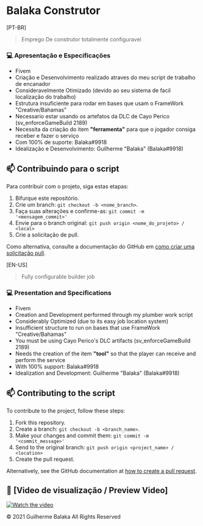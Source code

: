 # Balaka Construtor

[PT-BR]
> Emprego De construtor totalmente configuravel 


### 💻 Apresentação e Especificações 

- Fivem 
- Criação e Desenvolvimento realizado atraves do meu script de trabalho de encanador
- Consideravelmente Otimizado (devido ao seu sistema de facil localização do trabalho) 
- Estrutura insuficiente para rodar em bases que usam o FrameWork "Creative/Bahamas"
- Necessario estar usando os artefatos da DLC de Cayo Perico (sv_enforceGameBuild 2189)
- Necessita da criação do item __"ferramenta"__ para que o jogador consiga receber e fazer o serviço
- Com 100% de suporte: Balaka#9918
- Idealização e Desenvolvimento: Guilherme "Balaka" (Balaka#9918) 

## 📫 Contribuindo para o script

Para contribuir com o projeto, siga estas etapas:

1. Bifurque este repositório.
2. Crie um branch: `git checkout -b <nome_branch>`.
3. Faça suas alterações e confirme-as: `git commit -m '<mensagem_commit>'`
4. Envie para o branch original: `git push origin <nome_do_projeto> / <local>`
5. Crie a solicitação de pull.

Como alternativa, consulte a documentação do GitHub em [como criar uma solicitação pull](https://help.github.com/en/github/collaborating-with-issues-and-pull-requests/creating-a-pull-request).


[EN-US]

> Fully configurable builder job


### 💻 Presentation and Specifications

- Fivem
- Creation and Development performed through my plumber work script
- Considerably Optimized (due to its easy job location system)
- Insufficient structure to run on bases that use FrameWork "Creative/Bahamas"
- You must be using Cayo Perico's DLC artifacts (sv_enforceGameBuild 2189)
- Needs the creation of the item __"tool"__ so that the player can receive and perform the service
- With 100% support: Balaka#9918
- Idealization and Development: Guilherme "Balaka" (Balaka#9918)

## 📫 Contributing to the script

To contribute to the project, follow these steps:

1. Fork this repository.
2. Create a branch: `git checkout -b <branch_name>`.
3. Make your changes and commit them: `git commit -m '<commit_message>'`
4. Send to the original branch: `git push origin <project_name> / <location>`
5. Create the pull request.

Alternatively, see the GitHub documentation at [how to create a pull request](https://help.github.com/en/github/collaborating-with-issues-and-pull-requests/creating-a-pull-request ).


## 🔎 [Video de visualização / Preview Video]

[![Watch the video](https://media.discordapp.net/attachments/799515684278632468/868179005768081478/Thumb.png)](https://www.youtube.com/watch?v=1bfOXyuxMcc)


© 2021 Guilherme Balaka All Rights Reserved
